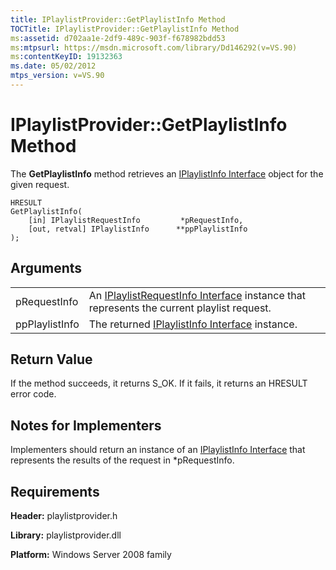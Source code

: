 ```yaml
---
title: IPlaylistProvider::GetPlaylistInfo Method
TOCTitle: IPlaylistProvider::GetPlaylistInfo Method
ms:assetid: d702aa1e-2df9-489c-903f-f678982bdd53
ms:mtpsurl: https://msdn.microsoft.com/library/Dd146292(v=VS.90)
ms:contentKeyID: 19132363
ms.date: 05/02/2012
mtps_version: v=VS.90
---
```


# IPlaylistProvider::GetPlaylistInfo Method

The **GetPlaylistInfo** method retrieves an [IPlaylistInfo Interface](iplaylistinfo-interface.md) object for the given request.

    HRESULT
    GetPlaylistInfo(
        [in] IPlaylistRequestInfo         *pRequestInfo,
        [out, retval] IPlaylistInfo      **ppPlaylistInfo
    );

## Arguments

|||
|--- |--- |
|pRequestInfo|An [IPlaylistRequestInfo Interface](iplaylistrequestinfo-interface.md) instance that represents the current playlist request.|
|ppPlaylistInfo|The returned [IPlaylistInfo Interface](iplaylistinfo-interface.md) instance.|

## Return Value

If the method succeeds, it returns S\_OK. If it fails, it returns an HRESULT error code.

## Notes for Implementers

Implementers should return an instance of an [IPlaylistInfo Interface](iplaylistinfo-interface.md) that represents the results of the request in \*pRequestInfo.

## Requirements

**Header:** playlistprovider.h

**Library:** playlistprovider.dll

**Platform:** Windows Server 2008 family
